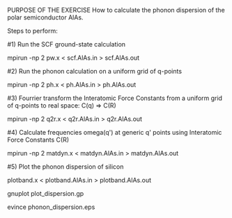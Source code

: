 PURPOSE OF THE EXERCISE 
How to calculate the phonon dispersion of the polar semiconductor AlAs.

Steps to perform:

#1) Run the SCF ground-state calculation

mpirun -np 2 pw.x < scf.AlAs.in > scf.AlAs.out

#2) Run the phonon calculation on a uniform grid of q-points

mpirun -np 2 ph.x < ph.AlAs.in > ph.AlAs.out

#3) Fourrier transform the Interatomic Force Constants from a uniform grid of q-points to real space: C(q) => C(R)

mpirun -np 2 q2r.x < q2r.AlAs.in > q2r.AlAs.out

#4) Calculate frequencies omega(q') at generic q' points using Interatomic Force Constants C(R)

mpirun -np 2 matdyn.x < matdyn.AlAs.in > matdyn.AlAs.out

#5) Plot the phonon dispersion of silicon 

plotband.x < plotband.AlAs.in > plotband.AlAs.out

gnuplot plot_dispersion.gp

evince phonon_dispersion.eps 
